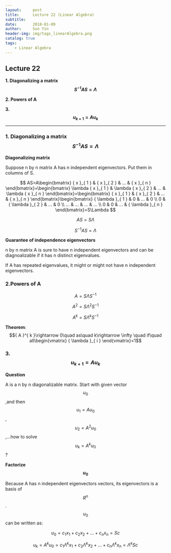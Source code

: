 ```yaml
---
layout:     post
title:      Lecture 22 (Linear Algebra)
subtitle:   
date:       2018-01-09
author:     Sun Yin
header-img: img/tags_linearAlgebra.png
catalog: true
tags:
    - Linear Algebra
---
```

## Lecture 22

**1. Diagonalizing a matrix $${ S }^{ -1 }AS=\Lambda$$**

**2. Powers of A**

**3. $${u}_{k+1}=A{u}_{k}$$** 

---

### 1. Diagonalizing a matrix $${ S }^{ -1 }AS=\Lambda$$

**Diagonalizing matrix**

Suppose n by n matrix A has n independent eigenvectors. Put them in columns of S.

$$
AS=A\begin{bmatrix} { x }_{ 1 } & { x }_{ 2 } & ... & { x }_{ n } \end{bmatrix}=\begin{bmatrix} \lambda { x }_{ 1 } & \lambda { x }_{ 2 } & ... & \lambda { x }_{ n } \end{bmatrix}=\begin{bmatrix} { x }_{ 1 } & { x }_{ 2 } & ... & { x }_{ n } \end{bmatrix}\begin{bmatrix} { \lambda  }_{ 1 } & 0 & ... & 0 \\ 0 & { \lambda  }_{ 2 } & ... & 0 \\ ... & ... & ... & ... \\ 0 & 0 & ... & { \lambda  }_{ n } \end{bmatrix}=S\Lambda 
$$

$$
AS=S\Lambda 
$$

$$
{ S }^{ -1 }AS=\Lambda 
$$

**Guarantee of independence eigenvectors**

n by n matrix A is sure to have n independent eigenvectors and can be diagnoalizable if it has n distinct eigenvalues.

If A has repeated eigenvalues, it might or might not have n independent eigenvectors.

### 2.Powers of A

$$
A=S\Lambda { S }^{ -1 }
$$

$$
{ A }^{ 2 }=S{ \Lambda  }^{ 2 }{ S }^{ -1 }
$$

$$
{ A }^{ k }=S{ \Lambda  }^{ k }{ S }^{ -1 }
$$

**Theorem**: $${ A }^{ k }\rightarrow 0\quad as\quad k\rightarrow \infty \quad if\quad all\begin{vmatrix} { \lambda  }_{ i } \end{vmatrix}<1$$

### 3. $${u}_{k+1}=A{u}_{k}$$

**Question**

A is a n by n diagonalizable matrix. Start with given vector $${u}_{0}$$,and then $${ u }_{ 1 }=A{ u }_{ 0 }$$, $${ u }_{ 2 }={ A }^{ 2 }{ u }_{ 0 }$$,...how to solve $${ u }_{ k }={ A }^{ k }{ u }_{ 0 }$$?

**Factorize $${u}_{0}$$**

Because A has n independent eigenvectors vectors, its eigenvectors is a basis of $${R}^{n}$$. $${u}_{0}$$ can be written as:

$$
{ u }_{ 0 }={ c }_{ 1 }{ x }_{ 1 }+{ c }_{ 2 }{ x }_{ 2 }+...+{ c }_{ n }{ x }_{ n }=Sc
$$

$$
{ u }_{ k }={ A }^{ k }{ u }_{ 0 }={ c }_{ 1 }{ \Lambda  }^{ k }{ x }_{ 1 }+{ c }_{ 2 }{ \Lambda  }^{ k }{ x }_{ 2 }+...+{ c }_{ n }{ { \Lambda  }^{ k }x }_{ n }={ \Lambda  }^{ k }Sc
$$



